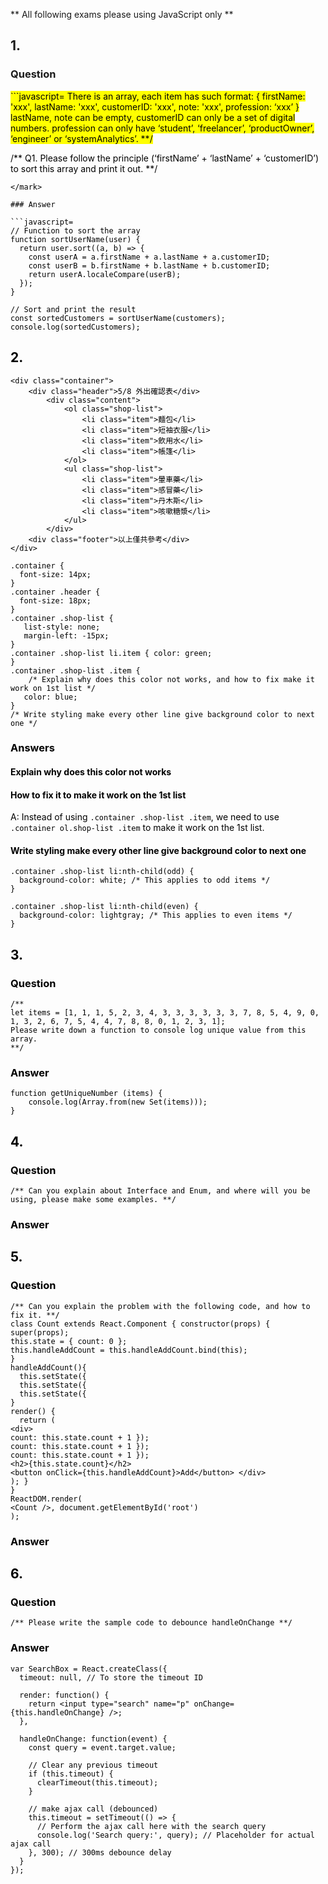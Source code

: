 ** All following exams please using JavaScript only **

## 1.

### Question
<mark>
```javascript=
There is an array, each item has such format:
{ firstName: 'xxx', lastName: 'xxx', customerID: 'xxx', note: 'xxx', profession: ‘xxx’ }
lastName, note can be empty, customerID can only be a set of digital numbers.
profession can only have ‘student’, ‘freelancer’, ‘productOwner’, ‘engineer’ or ‘systemAnalytics’.
**/

/**
Q1. Please follow the principle (‘firstName’ + ‘lastName’ + ‘customerID’) to sort this array and print it out.
**/
```
</mark>

### Answer

```javascript=
// Function to sort the array
function sortUserName(user) {
  return user.sort((a, b) => {
    const userA = a.firstName + a.lastName + a.customerID;
    const userB = b.firstName + b.lastName + b.customerID;
    return userA.localeCompare(userB);
  });
}

// Sort and print the result
const sortedCustomers = sortUserName(customers);
console.log(sortedCustomers);
```

## 2.

```html=
<div class="container">
    <div class="header">5/8 外出確認表</div>
        <div class="content">
            <ol class="shop-list">
                <li class="item">麵包</li>
                <li class="item">短袖衣服</li>
                <li class="item">飲用水</li>
                <li class="item">帳篷</li>
            </ol>
            <ul class="shop-list">
                <li class="item">暈車藥</li>
                <li class="item">感冒藥</li>
                <li class="item">丹木斯</li>
                <li class="item">咳嗽糖漿</li>
            </ul>
        </div>
    <div class="footer">以上僅共參考</div>
</div>
```

```css=
.container {
  font-size: 14px;
}
.container .header {
  font-size: 18px;
}
.container .shop-list {
   list-style: none;
   margin-left: -15px;
}
.container .shop-list li.item { color: green;
}
.container .shop-list .item {
    /* Explain why does this color not works, and how to fix make it work on 1st list */
   color: blue;
}
/* Write styling make every other line give background color to next one */
```

### Answers

#### Explain why does this color not works

#### How to fix it to make it work on the 1st list
A: Instead of using `.container .shop-list .item`, we need to use `.container ol.shop-list .item` to make it work on the 1st list.

#### Write styling make every other line give background color to next one
```css=
.container .shop-list li:nth-child(odd) {
  background-color: white; /* This applies to odd items */
}

.container .shop-list li:nth-child(even) {
  background-color: lightgray; /* This applies to even items */
}
```
    
## 3.

### Question
```javascript=
/**
let items = [1, 1, 1, 5, 2, 3, 4, 3, 3, 3, 3, 3, 3, 7, 8, 5, 4, 9, 0, 1, 3, 2, 6, 7, 5, 4, 4, 7, 8, 8, 0, 1, 2, 3, 1];
Please write down a function to console log unique value from this array.
**/
```

### Answer
```javascript=
function getUniqueNumber (items) {
    console.log(Array.from(new Set(items)));
}
```

## 4.
### Question
```
/** Can you explain about Interface and Enum, and where will you be using, please make some examples. **/
```
### Answer


## 5.
### Question
```javascript=
/** Can you explain the problem with the following code, and how to fix it. **/
class Count extends React.Component { constructor(props) {
super(props);
this.state = { count: 0 };
this.handleAddCount = this.handleAddCount.bind(this);
}
handleAddCount(){
  this.setState({
  this.setState({
  this.setState({
}
render() {
  return (
<div>
count: this.state.count + 1 });
count: this.state.count + 1 });
count: this.state.count + 1 });
<h2>{this.state.count}</h2>
<button onClick={this.handleAddCount}>Add</button> </div>
); }
}
ReactDOM.render(
<Count />, document.getElementById('root')
);
```
### Answer

## 6.
### Question
```
/** Please write the sample code to debounce handleOnChange **/
```

### Answer
```javascript=
var SearchBox = React.createClass({
  timeout: null, // To store the timeout ID
  
  render: function() {
    return <input type="search" name="p" onChange={this.handleOnChange} />;
  },
  
  handleOnChange: function(event) { 
    const query = event.target.value;
    
    // Clear any previous timeout
    if (this.timeout) {
      clearTimeout(this.timeout);
    }

    // make ajax call (debounced)
    this.timeout = setTimeout(() => {
      // Perform the ajax call here with the search query
      console.log('Search query:', query); // Placeholder for actual ajax call
    }, 300); // 300ms debounce delay
  }
});
```
